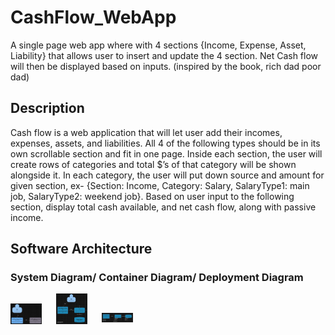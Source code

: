 # CashFlow_WebApp
A single page web app where with 4 sections {Income, Expense, Asset, Liability} that allows user to insert and update the 4 section. Net Cash flow will then be displayed based on inputs. (inspired by the book, rich dad poor dad)

## Description
Cash flow is a web application that will let user add their incomes, expenses, assets, and liabilities. All 4 of the following types should be in its own scrollable section and fit in one page. 
Inside each section, the user will create rows of categories and total $’s of that category will be shown alongside it. In each category, the user will put down source and amount for given section, ex- {Section: Income, Category: Salary, SalaryType1: main job, SalaryType2: weekend job}.
Based on user input to the following section, display total cash available, and net cash flow, along with passive income.

## Software Architecture
### System Diagram/ Container Diagram/ Deployment Diagram
<div>
  <img src="https://github.com/lhona01/CashFlow_WebApp/blob/3c4e9b4bc6eff469e9a94e84a008cf303d2f40fe/screenshots/systemDiagram.png" width="50" style="display:inline-block; margin-right:2vw;">
  <img src="https://github.com/lhona01/CashFlow_WebApp/blob/086c48e251aa38a27f17764a1136cc602116420e/screenshots/containerDiagram.png" width="50" style="display:inline-block; margin-right:2vw;">
  <img src="https://github.com/lhona01/CashFlow_WebApp/blob/086c48e251aa38a27f17764a1136cc602116420e/screenshots/deploymentDiagram.png" width="50" style="display:inline-block;">
</div>
